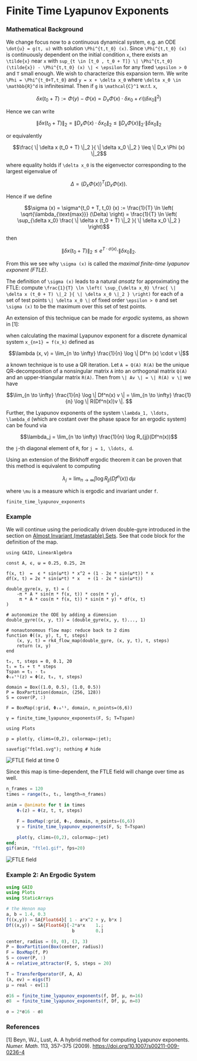 # Finite Time Lyapunov Exponents

### Mathematical Background
We change focus now to a continuous dynamical system, e.g. an ODE ``\dot{u} = g(t, u)`` with solution ``\Phi^{t,t_0} (x)``. Since ``\Phi^{t,t_0} (x)`` is continuously dependent on the initial condition ``x``, there exists an ``\tilde{x}`` near ``x`` with ``sup_{t \in [t_0 , t_0 + T]} \| \Phi^{t,t_0} (\tilde{x}) - \Phi^{t,t_0} (x) \| < \epsilon`` for any fixed ``\epsilon > 0`` and ``T`` small enough. We wish to characterize this expansion term. We write ``\Phi = \Phi^{t_0+T,t_0}`` and ``y = x + \delta x_0`` where ``\delta x_0 \in \mathbb{R}^d`` is infinitesimal. Then if ``g`` is ``\mathcal{C}^1`` w.r.t. ``x``,
```math
\delta x (t_0 + T) := \Phi (y) - \Phi (x)
= D_x \Phi (x) \cdot \delta x_0 + \mathcal{O}(\| \delta x_0 \|^2)
```
Hence we can write 
```math
\| \delta x (t_0 + T) \|_2 = \| D_x \Phi (x) \cdot \delta x_0 \|_2 \leq \| D_x \Phi (x) \|_2 \cdot \| \delta x_0 \|_2
```
or equivalently
```math
\frac{ \| \delta x (t_0 + T) \|_2 }{ \| \delta x_0 \|_2 } \leq \| D_x \Phi (x) \|_2
```
where equality holds if ``\delta x_0`` is the eigenvector corresponding to the largest eigenvalue of 
```math
\Delta = \left( D_x \Phi (x) \right)^T \left( D_x \Phi (x) \right) . 
```
Hence if we define 
```math
\sigma (x) = \sigma^{t_0 + T, t_0} (x) := \frac{1}{T} \ln \left( \sqrt{\lambda_{\text{max}}} (\Delta) \right) = \frac{1}{T} \ln \left( \sup_{\delta x_0} \frac{ \| \delta x (t_0 + T) \|_2 }{ \| \delta x_0 \|_2 } \right)
```
then 
```math
\| \delta x (t_0 + T) \|_2 \leq e^{T \cdot \sigma (x)} \cdot \| \delta x_0 \|_2 . 
```
From this we see why ``\sigma (x)`` is called the _maximal finite-time lyapunov exponent (FTLE)_. 

The definition of ``\sigma (x)`` leads to a natural _ansatz_ for approximating the FTLE: compute ``\frac{1}{T} \ln \left( \sup_{\delta x_0} \frac{ \| \delta x (t_0 + T) \|_2 }{ \| \delta x_0 \|_2 } \right)`` for each of a set of test points ``\| \delta x_0 \|`` of fixed order ``\epsilon > 0`` and set ``\sigma (x)`` to be the maximum over this set of test points. 

An extension of this technique can be made for _ergodic_ systems, as shown in [1]: 

when calculating the maximal Lyapunov exponent for a discrete dynamical system ``x_{n+1} = f(x_k)`` defined as 
```math
\lambda (x, v) = \lim_{n \to \infty} \frac{1}{n} \log \| Df^n (x) \cdot v \|
```
a known technique is to use a QR iteration. Let ``A = Q(A) R(A)`` be the unique QR-decomposition of a nonsingular matrix ``A`` into an orthogonal matrix ``Q(A)`` and an upper-triangular matrix ``R(A)``. Then from ``\| Av \| = \| R(A) v \|`` we have 
```math
\lim_{n \to \infty} \frac{1}{n} \log \| Df^n(x) v \| = \lim_{n \to \infty} \frac{1}{n} \log \| R(Df^n(x))v \|. 
```
Further, the Lyapunov exponents of the system ``\lambda_1, \ldots, \lambda_d`` (which are costant over the phase space for an ergodic system) can be found via
```math
\lambda_j = \lim_{n \to \infty} \frac{1}{n} \log R_{jj}(Df^n(x))
```
the ``j``-th diagonal element of ``R``, for ``j = 1, \ldots, d``. 

Using an extension of the Birkhoff ergodic theorem it can be proven that this method is equivalent to computing
```math
\lambda_j = \lim_{n \to \infty} \int \log R_{jj}(Df^n(x)) \, d\mu
```
where ``\mu`` is a measure which is ergodic and invariant under ``f``. 

```@docs; canonical=false
finite_time_lyapunov_exponents
```

### Example

We will continue using the periodically driven double-gyre introduced in the section on [Almost Invariant (metastable) Sets](@ref). See that code block for the definition of the map. 

```@setup 1
using GAIO, LinearAlgebra

const A, ϵ, ω = 0.25, 0.25, 2π

f(x, t)  =  ϵ * sin(ω*t) * x^2 + (1 - 2ϵ * sin(ω*t)) * x
df(x, t) = 2ϵ * sin(ω*t) * x   + (1 - 2ϵ * sin(ω*t))

double_gyre(x, y, t) = (
    -π * A * sin(π * f(x, t)) * cos(π * y),
     π * A * cos(π * f(x, t)) * sin(π * y) * df(x, t)
)

# autonomize the ODE by adding a dimension
double_gyre((x, y, t)) = (double_gyre(x, y, t)..., 1)

# nonautonomous flow map: reduce back to 2 dims
function Φ((x, y), t, τ, steps)
    (x, y, t) = rk4_flow_map(double_gyre, (x, y, t), τ, steps)
    return (x, y)
end
```

```@example 1
t₀, τ, steps = 0, 0.1, 20
t₁ = t₀ + τ * steps
Tspan = t₁ - t₀
Φₜ₀ᵗ¹(z) = Φ(z, t₀, τ, steps)

domain = Box((1.0, 0.5), (1.0, 0.5))
P = BoxPartition(domain, (256, 128))
S = cover(P, :)

F = BoxMap(:grid, Φₜ₀ᵗ¹, domain, n_points=(6,6))

γ = finite_time_lyapunov_exponents(F, S; T=Tspan)
```

```@example 1
using Plots

p = plot(γ, clims=(0,2), colormap=:jet);

savefig("ftle1.svg"); nothing # hide
```

![FTLE field at time 0](ftle1.svg)

Since this map is time-dependent, the FTLE field will change over time as well. 

```julia
n_frames = 120
times = range(t₀, t₁, length=n_frames)

anim = @animate for t in times
    Φₜ(z) = Φ(z, t, τ, steps)

    F = BoxMap(:grid, Φₜ, domain, n_points=(6,6))
    γ = finite_time_lyapunov_exponents(F, S; T=Tspan)

    plot(γ, clims=(0,2), colormap=:jet)
end;
gif(anim, "ftle1.gif", fps=20)
```

![FTLE field](../assets/ftle1.gif)

### Example 2: An Ergodic System

```julia
using GAIO
using Plots
using StaticArrays

# the Henon map
a, b = 1.4, 0.3
f((x,y)) = SA{Float64}[ 1 - a*x^2 + y, b*x ]
Df((x,y)) = SA{Float64}[-2*a*x    1.;
                         b        0.]

center, radius = (0, 0), (3, 3)
P = BoxPartition(Box(center, radius))
F = BoxMap(f, P)
S = cover(P, :)
A = relative_attractor(F, S, steps = 20)

T = TransferOperator(F, A, A)
(λ, ev) = eigs(T)
μ = real ∘ ev[1]

σ16 = finite_time_lyapunov_exponents(f, Df, μ, n=16)
σ8  = finite_time_lyapunov_exponents(f, Df, μ, n=8)

σ = 2*σ16 - σ8
```

### References

[1] Beyn, WJ., Lust, A. A hybrid method for computing Lyapunov exponents. _Numer. Math._ 113, 357–375 (2009). https://doi.org/10.1007/s00211-009-0236-4
